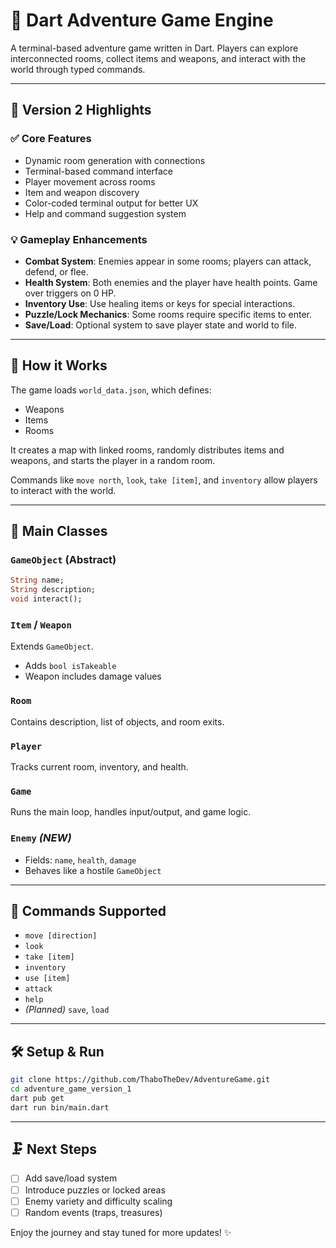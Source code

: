 # 🎩 Dart Adventure Game Engine

A terminal-based adventure game written in Dart. Players can explore interconnected rooms, collect items and weapons, and interact with the world through typed commands.

---

## 🚀 Version 2 Highlights

### ✅ Core Features

* Dynamic room generation with connections
* Terminal-based command interface
* Player movement across rooms
* Item and weapon discovery
* Color-coded terminal output for better UX
* Help and command suggestion system

### 💡 Gameplay Enhancements

* **Combat System**: Enemies appear in some rooms; players can attack, defend, or flee.
* **Health System**: Both enemies and the player have health points. Game over triggers on 0 HP.
* **Inventory Use**: Use healing items or keys for special interactions.
* **Puzzle/Lock Mechanics**: Some rooms require specific items to enter.
* **Save/Load**: Optional system to save player state and world to file.

---

## 🧠 How it Works

The game loads `world_data.json`, which defines:

* Weapons
* Items
* Rooms

It creates a map with linked rooms, randomly distributes items and weapons, and starts the player in a random room.

Commands like `move north`, `look`, `take [item]`, and `inventory` allow players to interact with the world.

---

## 🧱 Main Classes

### `GameObject` (Abstract)

```dart
String name;
String description;
void interact();
```

### `Item` / `Weapon`

Extends `GameObject`.

* Adds `bool isTakeable`
* Weapon includes damage values

### `Room`

Contains description, list of objects, and room exits.

### `Player`

Tracks current room, inventory, and health.

### `Game`

Runs the main loop, handles input/output, and game logic.

### `Enemy` *(NEW)*

* Fields: `name`, `health`, `damage`
* Behaves like a hostile `GameObject`

---

## 🧪 Commands Supported

* `move [direction]`
* `look`
* `take [item]`
* `inventory`
* `use [item]`
* `attack`
* `help`
* *(Planned)* `save`, `load`

---

## 🛠️ Setup & Run

```bash
git clone https://github.com/ThaboTheDev/AdventureGame.git
cd adventure_game_version_1
dart pub get
dart run bin/main.dart
```

---

## 🗜️ Next Steps

* [ ] Add save/load system
* [ ] Introduce puzzles or locked areas
* [ ] Enemy variety and difficulty scaling
* [ ] Random events (traps, treasures)

Enjoy the journey and stay tuned for more updates! ✨
